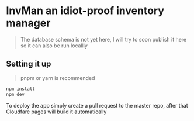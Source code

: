 # InvMan an idiot-proof inventory manager

> The database schema is not yet here, I will try to soon publish it here so it can also be run locallly

## Setting it up

> pnpm or yarn is recommended

```bash
npm install
npm dev
```

To deploy the app simply create a pull request to the master repo, after that Cloudfare pages will build it automatically
